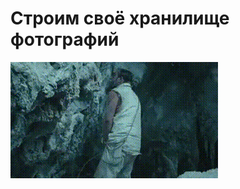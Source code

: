 # Строим своё хранилище фотографий

![Строим своё хранилище фотографий](../images/90c10886-fa59-4f94-b295-834944b38fec.gif)
